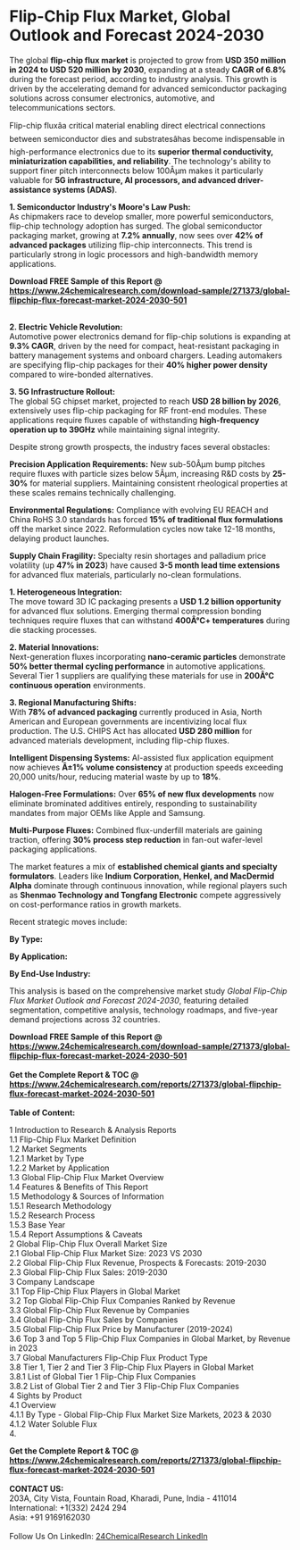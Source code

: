 <h1>Flip-Chip Flux Market, Global Outlook and Forecast 2024-2030</h1><p>The global <strong>flip-chip flux market</strong> is projected to grow from <strong>USD 350 million in 2024 to USD 520 million by 2030</strong>, expanding at a steady <strong>CAGR of 6.8%</strong> during the forecast period, according to industry analysis. This growth is driven by the accelerating demand for advanced semiconductor packaging solutions across consumer electronics, automotive, and telecommunications sectors.</p><p>Flip-chip fluxâa critical material enabling direct electrical connections between semiconductor dies and substratesâhas become indispensable in high-performance electronics due to its <strong>superior thermal conductivity, miniaturization capabilities, and reliability</strong>. The technology's ability to support finer pitch interconnects below 100Âµm makes it particularly valuable for <strong>5G infrastructure, AI processors, and advanced driver-assistance systems (ADAS)</strong>.</p><p><strong>1. Semiconductor Industry's Moore's Law Push:</strong><br>
As chipmakers race to develop smaller, more powerful semiconductors, flip-chip technology adoption has surged. The global semiconductor packaging market, growing at <strong>7.2% annually</strong>, now sees over <strong>42% of advanced packages</strong> utilizing flip-chip interconnects. This trend is particularly strong in logic processors and high-bandwidth memory applications.</p><div><b>Download FREE Sample of this Report @ 
            <a href="https://www.24chemicalresearch.com/download-sample/271373/global-flipchip-flux-forecast-market-2024-2030-501">
            https://www.24chemicalresearch.com/download-sample/271373/global-flipchip-flux-forecast-market-2024-2030-501</a></b></div><br><p><strong>2. Electric Vehicle Revolution:</strong><br>
Automotive power electronics demand for flip-chip solutions is expanding at <strong>9.3% CAGR</strong>, driven by the need for compact, heat-resistant packaging in battery management systems and onboard chargers. Leading automakers are specifying flip-chip packages for their <strong>40% higher power density</strong> compared to wire-bonded alternatives.</p><p><strong>3. 5G Infrastructure Rollout:</strong><br>
The global 5G chipset market, projected to reach <strong>USD 28 billion by 2026</strong>, extensively uses flip-chip packaging for RF front-end modules. These applications require fluxes capable of withstanding <strong>high-frequency operation up to 39GHz</strong> while maintaining signal integrity.</p><p>Despite strong growth prospects, the industry faces several obstacles:</p><p><strong>Precision Application Requirements:</strong> New sub-50Âµm bump pitches require fluxes with particle sizes below 5Âµm, increasing R&amp;D costs by <strong>25-30%</strong> for material suppliers. Maintaining consistent rheological properties at these scales remains technically challenging.</p><p><strong>Environmental Regulations:</strong> Compliance with evolving EU REACH and China RoHS 3.0 standards has forced <strong>15% of traditional flux formulations</strong> off the market since 2022. Reformulation cycles now take 12-18 months, delaying product launches.</p><p><strong>Supply Chain Fragility:</strong> Specialty resin shortages and palladium price volatility (up <strong>47% in 2023</strong>) have caused <strong>3-5 month lead time extensions</strong> for advanced flux materials, particularly no-clean formulations.</p><p><strong>1. Heterogeneous Integration:</strong><br>
The move toward 3D IC packaging presents a <strong>USD 1.2 billion opportunity</strong> for advanced flux solutions. Emerging thermal compression bonding techniques require fluxes that can withstand <strong>400Â°C+ temperatures</strong> during die stacking processes.</p><p><strong>2. Material Innovations:</strong><br>
Next-generation fluxes incorporating <strong>nano-ceramic particles</strong> demonstrate <strong>50% better thermal cycling performance</strong> in automotive applications. Several Tier 1 suppliers are qualifying these materials for use in <strong>200Â°C continuous operation</strong> environments.</p><p><strong>3. Regional Manufacturing Shifts:</strong><br>
With <strong>78% of advanced packaging</strong> currently produced in Asia, North American and European governments are incentivizing local flux production. The U.S. CHIPS Act has allocated <strong>USD 280 million</strong> for advanced materials development, including flip-chip fluxes.</p><p><strong>Intelligent Dispensing Systems:</strong> AI-assisted flux application equipment now achieves <strong>Â±1% volume consistency</strong> at production speeds exceeding 20,000 units/hour, reducing material waste by up to <strong>18%</strong>.</p><p><strong>Halogen-Free Formulations:</strong> Over <strong>65% of new flux developments</strong> now eliminate brominated additives entirely, responding to sustainability mandates from major OEMs like Apple and Samsung.</p><p><strong>Multi-Purpose Fluxes:</strong> Combined flux-underfill materials are gaining traction, offering <strong>30% process step reduction</strong> in fan-out wafer-level packaging applications.</p><p>The market features a mix of <strong>established chemical giants and specialty formulators</strong>. Leaders like <strong>Indium Corporation, Henkel, and MacDermid Alpha</strong> dominate through continuous innovation, while regional players such as <strong>Shenmao Technology and Tongfang Electronic</strong> compete aggressively on cost-performance ratios in growth markets.</p><p>Recent strategic moves include:</p><p><strong>By Type:</strong></p><p><strong>By Application:</strong></p><p><strong>By End-Use Industry:</strong></p><p>This analysis is based on the comprehensive market study <em>Global Flip-Chip Flux Market Outlook and Forecast 2024-2030</em>, featuring detailed segmentation, competitive analysis, technology roadmaps, and five-year demand projections across 32 countries.</p><div><b>Download FREE Sample of this Report @ 
            <a href="https://www.24chemicalresearch.com/download-sample/271373/global-flipchip-flux-forecast-market-2024-2030-501">
            https://www.24chemicalresearch.com/download-sample/271373/global-flipchip-flux-forecast-market-2024-2030-501</a></b></div><br><div><b>Get the Complete Report & TOC @ 
            <a href="https://www.24chemicalresearch.com/reports/271373/global-flipchip-flux-forecast-market-2024-2030-501">
            https://www.24chemicalresearch.com/reports/271373/global-flipchip-flux-forecast-market-2024-2030-501</a></b></div><br>
            <b>Table of Content:</b><p>1 Introduction to Research & Analysis Reports<br />
    1.1 Flip-Chip Flux Market Definition<br />
    1.2 Market Segments<br />
        1.2.1 Market by Type<br />
        1.2.2 Market by Application<br />
    1.3 Global Flip-Chip Flux Market Overview<br />
    1.4 Features & Benefits of This Report<br />
    1.5 Methodology & Sources of Information<br />
        1.5.1 Research Methodology<br />
        1.5.2 Research Process<br />
        1.5.3 Base Year<br />
        1.5.4 Report Assumptions & Caveats<br />
2 Global Flip-Chip Flux Overall Market Size<br />
    2.1 Global Flip-Chip Flux Market Size: 2023 VS 2030<br />
    2.2 Global Flip-Chip Flux Revenue, Prospects & Forecasts: 2019-2030<br />
    2.3 Global Flip-Chip Flux Sales: 2019-2030<br />
3 Company Landscape<br />
    3.1 Top Flip-Chip Flux Players in Global Market<br />
    3.2 Top Global Flip-Chip Flux Companies Ranked by Revenue<br />
    3.3 Global Flip-Chip Flux Revenue by Companies<br />
    3.4 Global Flip-Chip Flux Sales by Companies<br />
    3.5 Global Flip-Chip Flux Price by Manufacturer (2019-2024)<br />
    3.6 Top 3 and Top 5 Flip-Chip Flux Companies in Global Market, by Revenue in 2023<br />
    3.7 Global Manufacturers Flip-Chip Flux Product Type<br />
    3.8 Tier 1, Tier 2 and Tier 3 Flip-Chip Flux Players in Global Market<br />
        3.8.1 List of Global Tier 1 Flip-Chip Flux Companies<br />
        3.8.2 List of Global Tier 2 and Tier 3 Flip-Chip Flux Companies<br />
4 Sights by Product<br />
    4.1 Overview<br />
        4.1.1 By Type - Global Flip-Chip Flux Market Size Markets, 2023 & 2030<br />
        4.1.2 Water Soluble Flux<br />
        4.</p><div><b>Get the Complete Report & TOC @ 
            <a href="https://www.24chemicalresearch.com/reports/271373/global-flipchip-flux-forecast-market-2024-2030-501">
            https://www.24chemicalresearch.com/reports/271373/global-flipchip-flux-forecast-market-2024-2030-501</a></b></div><br><b>CONTACT US:</b><br>
            203A, City Vista, Fountain Road, Kharadi, Pune, India - 411014<br>
            International: +1(332) 2424 294<br>
            Asia: +91 9169162030 <br><br>
            Follow Us On LinkedIn: <a href="https://www.linkedin.com/company/24chemicalresearch/">24ChemicalResearch LinkedIn</a>